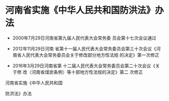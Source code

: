 # 河南省实施《中华人民共和国防洪法》办法

- 2000年7月29日河南省第九届人民代表大会常务委
  员会第十七次会议通过

- 2012年11月29日河南
  省第十一届人民代表大会常务委员会第三十次会议《河
  南省人民代表大会常务委员会关于修改部分地方性法规
  的决定》第一次修正

- 2016年3月29日河南省第
  十二届人民代表大会常务委员会第二十次会议《关于修
  改〈河南省煤炭条例〉等十部地方性法规的决定》第二
  次修正

<!-- INFO END -->

河南省实施《中华人民共和国

防洪法》办法
